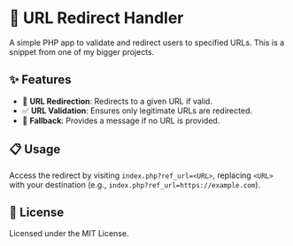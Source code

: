 
# 🚀 URL Redirect Handler

A simple PHP app to validate and redirect users to specified URLs. This is a snippet from one of my bigger projects.

## ✨ Features

- 🔗 **URL Redirection**: Redirects to a given URL if valid.
- ✅ **URL Validation**: Ensures only legitimate URLs are redirected.
- 🔄 **Fallback**: Provides a message if no URL is provided.

## 📋 Usage

Access the redirect by visiting `index.php?ref_url=<URL>`, replacing `<URL>` with your destination (e.g., `index.php?ref_url=https://example.com`).

## 📄 License

Licensed under the MIT License.
